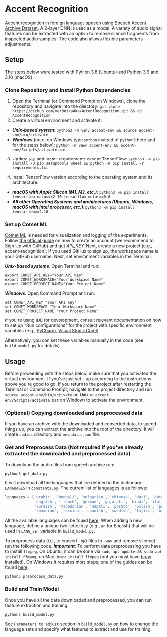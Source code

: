 # Accent Recognition

Accent recognition in foreign language speech using [Speech Accent Archive Dataset](https://accent.gmu.edu/howto.php). A 2-layer CNN is used as a model.
A variety of audio signal features can be extracted with an option to remove silence fragments from inspected audio samples.
The code also allows flexible parameters adjustments.


## Setup
The steps below were tested with Python 3.8 (Ubuntu) and Python 3.9 and 3.10 (macOS).

### Clone Repository and Install Python Dependencies
1. Open the Terminal (or Command Prompt on Windows), clone the repository and navigate into the directory:
`git clone https://github.com/ver0nika4ka/AccentRecognition.git && cd AccentRecognition` 
2. Create a virtual environment and activate it:
- ***Unix-based system***:
    `python3 -m venv accent-env && source accent-env/bin/activate`
- ***Windows*** (note: on Windows type `python` instead of `python3` here and for the steps below):
    `python -m venv accent-env && accent-env/Scripts/activate.bat`

3. Update `pip` and install requirements except TensorFlow:
    `python3 -m pip install -U pip setuptools wheel && python -m pip install -r requirements.txt`

4. Install TensorFlow version according to the operating system and its architecture:
- ***macOS with Apple Silicon (M1, M2, etc.)***:
    `python3 -m pip install tensorflow-macos==2.10 tensorflow-metal==0.6`
- ***All other Operating Systems and architectures (Ubuntu, Windows, macOS with Intel processor, etc.)***:
    `python3 -m pip install tensorflow==2.10`

### Set up Comet ML
[Comet ML](https://www.comet.com/site/) is needed for visualization and logging of the experiments. 
Follow [the official guide](https://www.comet.com/docs/v2/guides/getting-started/quickstart/) 
on how to create an account (we recommend to Sign Up with GitHub) and get *API_KEY*. Next, create a new project (e.g., accent-recognition).
If you used GitHub to sign up, the workspace name is your GitHub username. Next, set environment variables in the Terminal:

***Unix-based systems***. Open Terminal and run: 
```shell
export COMET_API_KEY="Your API Key"
export COMET_WORKSPACE="Your Workspace Name"
export COMET_PROJECT_NAME="Your Project Name"
```

***Windows***. Open Command Prompt and run:
```commandline
set COMET_API_KEY "Your API Key"
set COMET_WORKSPACE "Your Workspace Name"
set COMET_PROJECT_NAME "Your Project Name"
```

If you're using IDE for development, consult relevant documentation on how to set up 
"Run configurations" for the project with specific environment variables (e.g., 
[PyCharm](https://www.jetbrains.com/help/pycharm/run-debug-configuration-python.html), 
[Visual Studio Code](https://code.visualstudio.com/docs/python/environments#_environment-variables)).

Alternatively, you can set these variables manually in the code (see `build_model.py` for details).

## Usage
Before proceeding with the steps below, make sure that you activated the virtual environment. If you've just set it up according to the instructions above you're good to go. If you return to the project after restarting the Terminal or Command Prompt, navigate to the project directory and run `source accent-env/bin/activate` on Unix or `accent-env/Scripts/activate.bat` on Windows to activate the environment.

### (Optional) Copying downloaded and preprocessed data
If you have an archive with the downloaded and converted data, to speed things up, you can extract the archive into the root of the directory. It will create `audios` directory and `metadata.json` file.

### Get and Preprocess Data (Not required if you've already extracted the downloaded and preprocessed data)
To download the audio files from speech archive run:
```shell
python3 get_data.py
```

It will download all the languages that are defined in the dictionary `LANGUAGES` in `constants.py`. The current list of languages is as follows:
```python
languages = ['arabic', 'bengali', 'bulgarian', 'chinese', 'dari', 'dutch',
             'english', 'french', 'german', 'gujarati', 'hindi', 'italian',
             'kurdish', 'macedonian', 'nepali', 'pashto', 'polish', 'portuguese',
             'romanian', 'russian', 'spanish', 'swedish', 'tajiki', 'urdu']
```
All the available languages can be found [here](https://accent.gmu.edu/browse_language.php). When adding a new language, define a unique two-letter key (e.g., `en` for English) that will be used in `LANG_SET` variable in `build_model.py`. 

To preprocess data (i.e., to convert `.mp3` files to `.wav` and remove silence) run the following code. ***Important***: To perform data preprocessing you have to install `ffmpeg`. On Ubuntu, it can be done via `sudo apt update && sudo apt install ffmpeg`; on Mac: `brew install ffmpeg` (but you must have [brew](https://brew.sh/) installed). On Windows it requires more steps, one of the guides can be found [here](https://www.geeksforgeeks.org/how-to-install-ffmpeg-on-windows/).
```shell
python3 preprocess_data.py
```

### Build and Train Model
Once you have all the data downloaded and preprocessed, you can run feature extraction and training:
```shell
python3 build_model.py
```
See `Parameters to adjust` section in `build_model.py` on how to change the language sets and specify what features to extract and use for training.
